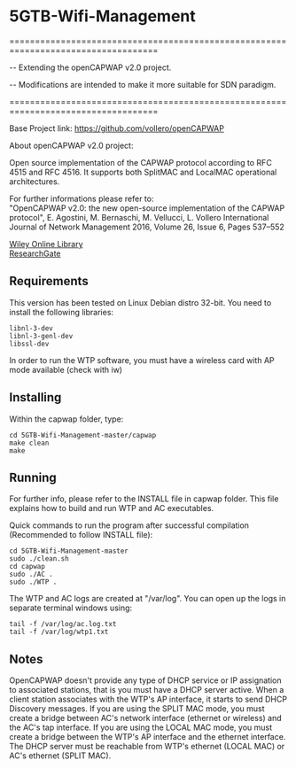 # 5GTB-Wifi-Management
===================================================================================

-- Extending the openCAPWAP v2.0 project.                                    

-- Modifications are intended to make it more suitable for SDN paradigm.      

===================================================================================

Base Project link: https://github.com/vollero/openCAPWAP

About openCAPWAP v2.0 project:

Open source implementation of the CAPWAP protocol according to RFC 4515 and RFC 4516.
It supports both SplitMAC and LocalMAC operational architectures.

For further informations please refer to: <br />
"OpenCAPWAP v2.0: the new open-source implementation of the CAPWAP protocol", E. Agostini, M. Bernaschi, M. Vellucci, L. Vollero
International Journal of Network Management 2016, Volume 26, Issue 6, Pages 537–552 <br />

[Wiley Online Library](http://onlinelibrary.wiley.com/doi/10.1002/nem.1949/abstract) <br />
[ResearchGate](https://www.researchgate.net/publication/307913953_OpenCAPWAP_v20_the_new_open-source_implementation_of_the_CAPWAP_protocol_OPENCAPWAP_V20)


## Requirements

This version has been tested on Linux Debian distro 32-bit.
You need to install the following libraries:
```
libnl-3-dev
libnl-3-genl-dev
libssl-dev
```

In order to run the WTP software, you must have a wireless card with AP mode available (check with iw)

## Installing

Within the capwap folder, type:
```
cd 5GTB-Wifi-Management-master/capwap
make clean
make
```

## Running
 
For further info, please refer to the INSTALL file in capwap folder.
This file explains how to build and run WTP and AC executables.

Quick commands to run the program after successful compilation (Recommended to follow INSTALL file):
```
cd 5GTB-Wifi-Management-master
sudo ./clean.sh
cd capwap
sudo ./AC .
sudo ./WTP .
```

The WTP and AC logs are created at "/var/log". 
You can open up the logs in separate terminal windows using:
```
tail -f /var/log/ac.log.txt
tail -f /var/log/wtp1.txt
```

## Notes

OpenCAPWAP doesn't provide any type of DHCP service or IP assignation to associated stations, that is you must have a DHCP server active. When a client station associates with the WTP's AP interface, it starts to send DHCP Discovery messages.
If you are using the SPLIT MAC mode, you must create a bridge between AC's network interface (ethernet or wireless) and the AC's tap interface.
If you are using the LOCAL MAC mode, you must create a bridge between the WTP's AP interface and the ethernet interface.
The DHCP server must be reachable from WTP's ethernet (LOCAL MAC) or AC's ethernet (SPLIT MAC).

